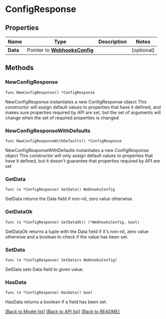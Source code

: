 # ConfigResponse

## Properties

Name | Type | Description | Notes
------------ | ------------- | ------------- | -------------
**Data** | Pointer to [**WebhooksConfig**](WebhooksConfig.md) |  | [optional] 

## Methods

### NewConfigResponse

`func NewConfigResponse() *ConfigResponse`

NewConfigResponse instantiates a new ConfigResponse object
This constructor will assign default values to properties that have it defined,
and makes sure properties required by API are set, but the set of arguments
will change when the set of required properties is changed

### NewConfigResponseWithDefaults

`func NewConfigResponseWithDefaults() *ConfigResponse`

NewConfigResponseWithDefaults instantiates a new ConfigResponse object
This constructor will only assign default values to properties that have it defined,
but it doesn't guarantee that properties required by API are set

### GetData

`func (o *ConfigResponse) GetData() WebhooksConfig`

GetData returns the Data field if non-nil, zero value otherwise.

### GetDataOk

`func (o *ConfigResponse) GetDataOk() (*WebhooksConfig, bool)`

GetDataOk returns a tuple with the Data field if it's non-nil, zero value otherwise
and a boolean to check if the value has been set.

### SetData

`func (o *ConfigResponse) SetData(v WebhooksConfig)`

SetData sets Data field to given value.

### HasData

`func (o *ConfigResponse) HasData() bool`

HasData returns a boolean if a field has been set.


[[Back to Model list]](../README.md#documentation-for-models) [[Back to API list]](../README.md#documentation-for-api-endpoints) [[Back to README]](../README.md)


